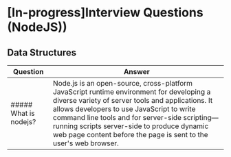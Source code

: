 # [In-progress]Interview Questions (NodeJS))

## Data Structures

| Question | Answer |
| -------- | ------ |
| ##### What is nodejs? | Node.js is an open-source, cross-platform JavaScript runtime environment for developing a diverse variety of server tools and applications. It allows developers to use JavaScript to write command line tools and for server-side scripting—running scripts server-side to produce dynamic web page content before the page is sent to the user's web browser. |
